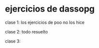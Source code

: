 # ejercicios de dassopg

clase 1: los ejercicios de poo no los hice

clase 2: todo resuelto

clase 3:

